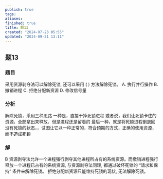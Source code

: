 ```yaml
---
publish: true
tags: 
aliases: 
finished: true
title: 题13
created: "2024-07-23 05:55"
updated: "2024-09-21 13:11"
---
```

## 题13
### 题目
采用资源剥夺法可以解除死锁, 还可以采用 ( ) 方法解除死锁。
A. 执行并行操作 
B. 撤销进程
C. 拒绝分配新资源 
D. 修改信号量
### 分析
解除死锁，采用三种思路 
一种是，直接干掉死锁进程
或者说，我们让死锁卡住的资源，全部拿出来释放，但是进程还是留着的
最后一种，就是将死锁进程倒退回没有死锁的状态，，试图让它以一种正常的，符合预期的方式，正确的使用资源，而不造成死锁
### 解
B
资源剥夺法允许一个进程强行剥夺其他进程所占有的系统资源。而撤销进程强行释放一个进程已占有的系统资源, 与资源剥夺法同理, 都通过破坏死锁的 “请求和保持” 条件来解除死锁。 拒绝分配新资源只能维持死锁的现状, 无法解除死锁。